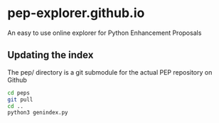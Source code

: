 # pep-explorer.github.io
An easy to use online explorer for Python Enhancement Proposals


## Updating the index

The pep/ directory is a git submodule for the actual PEP repository on Github

```bash
cd peps
git pull
cd ..
python3 genindex.py
```
